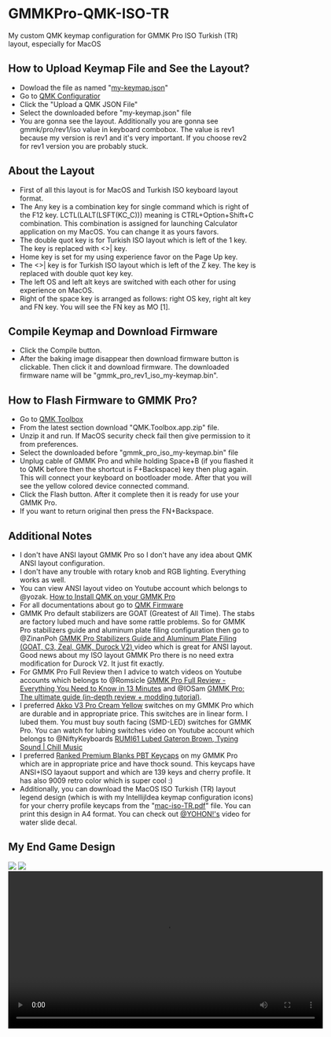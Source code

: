 # GMMKPro-QMK-ISO-TR
My custom QMK keymap configuration for GMMK Pro ISO Turkish (TR) layout, especially for MacOS

## How to Upload Keymap File and See the Layout?
- Dowload the file as named "[my-keymap.json](my-keymap.json)"
- Go to [QMK Configuratior][qmk-config]
- Click the "Upload a QMK JSON File"
- Select the downloaded before "my-keymap.json" file
- You are gonna see the layout. Additionally you are gonna see gmmk/pro/rev1/iso value in keyboard combobox. The value is rev1 because my version is rev1 and it's very important. If you choose rev2 for rev1 version you are probably stuck.

## About the Layout
- First of all this layout is for MacOS and Turkish ISO keyboard layout format.
- The Any key is a combination key for single command which is right of the F12 key. LCTL(LALT(LSFT(KC_C))) meaning is CTRL+Option+Shift+C combination. This combination is assigned for launching Calculator application on my MacOS. You can change it as yours favors.
- The double quot key is for Turkish ISO layout which is left of the 1 key. The key is replaced with <>| key.
- Home key is set for my using experience favor on the Page Up key.
- The <>| key is for Turkish ISO layout which is left of the Z key. The key is replaced with double quot key key.
- The left OS and left alt keys are switched with each other for using experience on MacOS.
- Right of the space key is arranged as follows: right OS key, right alt key and FN key. You will see the FN key as MO [1].

## Compile Keymap and Download Firmware
- Click the Compile button.
- After the baking image disappear then download firmware button is clickable. Then click it and download firmware. The downloaded firmware name will be "gmmk_pro_rev1_iso_my-keymap.bin".

## How to Flash Firmware to GMMK Pro?
- Go to [QMK Toolbox][qmk-toolbox]
- From the latest section download "QMK.Toolbox.app.zip" file.
- Unzip it and run. If MacOS security check fail then give permission to it from preferences.
- Select the downloaded before "gmmk_pro_iso_my-keymap.bin" file
- Unplug cable of GMMK Pro and while holding Space+B (if you flashed it to QMK before then the shortcut is F+Backspace) key then plug again. This will connect your keyboard on bootloader mode. After that you will see the yellow colored device connected command.
- Click the Flash button. After it complete then it is ready for use your GMMK Pro.
- If you want to return original then press the FN+Backspace.

## Additional Notes
- I don't have ANSI layout GMMK Pro so I don't have any idea about QMK ANSI layout configuration.
- I don't have any trouble with rotary knob and RGB lighting. Everything works as well.
- You can view ANSI layout video on Youtube account which belongs to @yozak. [How to Install QMK on your GMMK Pro][youtube-yozak]
- For all documentations about go to [QMK Firmware][qmk-docs]
- GMMK Pro default stabilizers are GOAT (Greatest of All Time). The stabs are factory lubed much and have some rattle problems. So for GMMK Pro stabilizers guide and aluminum plate filing configuration then go to @ZinanPoh [GMMK Pro Stabilizers Guide and Aluminum Plate Filing (GOAT, C3, Zeal, GMK, Durock V2)
][youtube-ZinanPoh] video which is great for ANSI layout. Good news about my ISO layout GMMK Pro there is no need extra modification for Durock V2. It just fit exactly.
- For GMMK Pro Full Review then I advice to watch videos on Youtube accounts which belongs to @Romsicle [GMMK Pro Full Review - Everything You Need to Know in 13 Minutes][youtube-Romsicle] and @IOSam [GMMK Pro: The ultimate guide (in-depth review + modding tutorial)][youtube-IOSam].
- I preferred [Akko V3 Pro Cream Yellow][akko-v3-pro-cream-yellow] switches on my GMMK Pro which are durable and in appropriate price. This switches are in linear form. I lubed them. You must buy south facing (SMD-LED) switches for GMMK Pro. You can watch for lubing switches video on Youtube account which belongs to @NiftyKeyboards [RUMI61 Lubed Gateron Brown, Typing Sound | Chill Music][youtube-NiftyKeyboards]
- I preferred [Ranked Premium Blanks PBT Keycaps][ranked-blank-pbt-9009] on my GMMK Pro which are in appropriate price and have thock sound. This keycaps have ANSI+ISO layaout support and which are 139 keys and cherry profile. It has also 9009 retro color which is super cool :)
- Additionally, you can download the MacOS ISO Turkish (TR) layout legend design (which is with my IntellijIdea keymap configuration icons) for your cherry profile keycaps from the "[mac-iso-TR.pdf](mac-iso-TR.pdf)" file. You can print this design in A4 format. You can check out [@YOHON!'s][youtube-yohon] video for water slide decal.

## My End Game Design
![](img1.png)
![](img2.png)
<video src='mov.mov' width=640/>

[//]: # (These are reference links used in the body of this note and get stripped out when the markdown processor does its job. There is no need to format nicely because it shouldn't be seen. Thanks SO - http://stackoverflow.com/questions/4823468/store-comments-in-markdown-syntax)

   [qmk-config]: <https://config.qmk.fm/>
   [qmk-toolbox]: <https://github.com/qmk/qmk_toolbox/releases>
   [qmk-docs]: <https://docs.qmk.fm/#/>
   [youtube-yozak]: <https://www.youtube.com/watch?v=MxQeQoUHvEY>
   [youtube-ZinanPoh]: <https://www.youtube.com/watch?v=qkyl5c4EdXg>
   [youtube-Romsicle]: <https://www.youtube.com/watch?v=qiXV0DODAZ0>
   [youtube-IOSam]: <https://www.youtube.com/watch?v=J_axv-TkjkE>
   [youtube-NiftyKeyboards]: <https://www.youtube.com/watch?v=wWjsXOUdQpE>
   [youtube-yohon]: <https://www.youtube.com/watch?v=bnU0FQforaw>
   [akko-v3-pro-cream-yellow]: <https://en.akkogear.com/product/akko-v3-cream-yellow-pro-switch-45pcs>
   [ranked-blank-pbt-9009]: <https://ranked.gg/products/premium-blanks-pbt-keycaps?variant=42689385496797>

   

